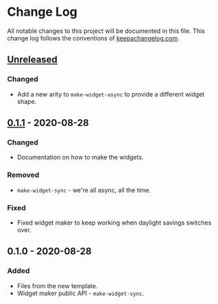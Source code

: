 # Change Log
All notable changes to this project will be documented in this file. This change log follows the conventions of [keepachangelog.com](http://keepachangelog.com/).

## [Unreleased]
### Changed
- Add a new arity to `make-widget-async` to provide a different widget shape.

## [0.1.1] - 2020-08-28
### Changed
- Documentation on how to make the widgets.

### Removed
- `make-widget-sync` - we're all async, all the time.

### Fixed
- Fixed widget maker to keep working when daylight savings switches over.

## 0.1.0 - 2020-08-28
### Added
- Files from the new template.
- Widget maker public API - `make-widget-sync`.

[Unreleased]: https://github.com/your-name/clojure-playground/compare/0.1.1...HEAD
[0.1.1]: https://github.com/your-name/clojure-playground/compare/0.1.0...0.1.1
